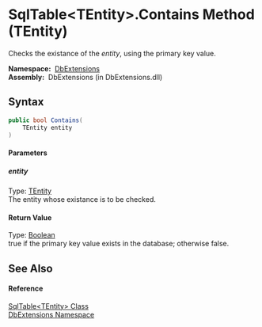 SqlTable&lt;TEntity>.Contains Method (TEntity)
==============================================
  Checks the existance of the *entity*, using the primary key value.

  **Namespace:**  [DbExtensions][1]  
  **Assembly:**  DbExtensions (in DbExtensions.dll)

Syntax
------

```csharp
public bool Contains(
	TEntity entity
)
```

#### Parameters

##### *entity*
Type: [TEntity][2]  
The entity whose existance is to be checked.

#### Return Value
Type: [Boolean][3]  
true if the primary key value exists in the database; otherwise false.

See Also
--------

#### Reference
[SqlTable&lt;TEntity> Class][2]  
[DbExtensions Namespace][1]  

[1]: ../README.md
[2]: README.md
[3]: http://msdn.microsoft.com/en-us/library/a28wyd50